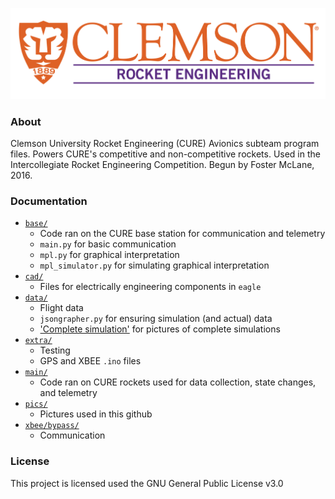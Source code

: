 ![CURocket Logo](pics/logo.png)

### About
Clemson University Rocket Engineering (CURE) Avionics subteam program files. 
Powers CURE's competitive and non-competitive rockets. Used in the 
Intercollegiate Rocket Engineering Competition. Begun by Foster McLane, 2016.

### Documentation
* [`base/`](base/)
  * Code ran on the CURE base station for communication and telemetry
  * `main.py` for basic communication
  * `mpl.py` for graphical interpretation
  * `mpl_simulator.py` for simulating graphical interpretation
* [`cad/`](/cad)
  * Files for electrically engineering components in `eagle`
* [`data/`](data/)
  * Flight data
  * `jsongrapher.py` for ensuring simulation (and actual) data 
  * ['Complete simulation'](data/sim_data_graphed) for pictures of complete simulations
* [`extra/`](extra/)
  * Testing
  * GPS and XBEE `.ino` files
* [`main/`](main/)
  * Code ran on CURE rockets used for data collection, state changes, and telemetry
* [`pics/`](pics/)
  * Pictures used in this github
* [`xbee/bypass/`](xbee/bypass/)
  * Communication

### License
This project is licensed used the GNU General Public License v3.0

